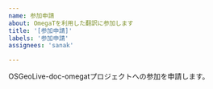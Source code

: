 ```yaml
---
name: 参加申請
about: OmegaTを利用した翻訳に参加します
title: '[参加申請]'
labels: '参加申請'
assignees: 'sanak'

---
```


OSGeoLive-doc-omegatプロジェクトへの参加を申請します。
